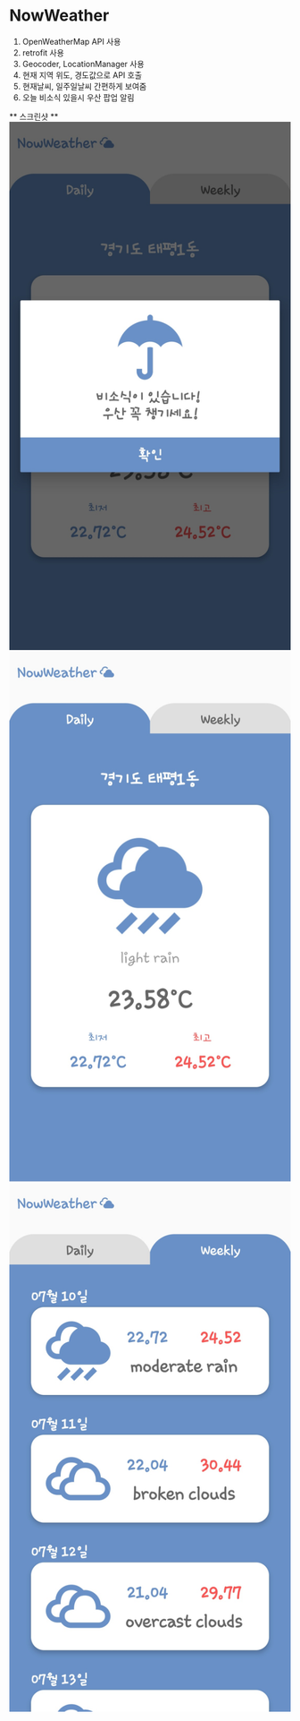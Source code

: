 # NowWeather

1. OpenWeatherMap API 사용
2. retrofit 사용
3. Geocoder, LocationManager 사용
4. 현재 지역 위도, 경도값으로 API 호출
5. 현재날씨, 일주일날씨 간편하게 보여줌
6. 오늘 비소식 있을시 우산 팝업 알림




** 스크린샷 **
![Capture1](./image/1.jpg)
![Capture2](./image/2.jpg)
![Capture2](./image/3.jpg)
